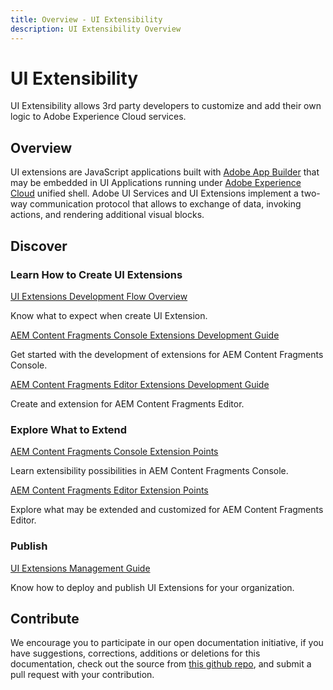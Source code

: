 ```yaml
---
title: Overview - UI Extensibility
description: UI Extensibility Overview
---
```


<Hero slots="heading, text"/> 

# UI Extensibility

UI Extensibility allows 3rd party developers to customize and add their own logic to Adobe Experience Cloud services.

## Overview

UI extensions are JavaScript applications built with [Adobe App Builder](https://developer.adobe.com/app-builder/docs/overview/) that may be embedded in UI Applications running under [Adobe Experience Cloud](https://experience.adobe.com/) unified shell. Adobe UI Services and UI Extensions implement a two-way communication protocol that allows to exchange of data, invoking actions, and rendering additional visual blocks.

## Discover 

<DiscoverBlock slots="heading, link, text"/>

### Learn How to Create UI Extensions

[UI Extensions Development Flow Overview](overview/guides/development/)
    
Know what to expect when create UI Extension.

<DiscoverBlock slots="link, text"/>

[AEM Content Fragments Console Extensions Development Guide](services/aem-cf-console-admin/guides/)
    
Get started with the development of extensions for AEM Content Fragments Console.

<DiscoverBlock slots="link, text"/>

[AEM Content Fragments Editor Extensions Development Guide](services/aem-cf-editor/guides/)
    
Create and extension for AEM Content Fragments Editor.

<DiscoverBlock slots="heading, link, text"/> 

### Explore What to Extend

[AEM Content Fragments Console Extension Points](services/aem-cf-console-admin/api/) 
     
Learn extensibility possibilities in AEM Content Fragments Console.

<DiscoverBlock slots="link, text"/>

[AEM Content Fragments Editor Extension Points](services/aem-cf-editor/api/) 

Explore what may be extended and customized for AEM Content Fragments Editor.

<DiscoverBlock slots="heading, link, text"/> 

### Publish

[UI Extensions Management Guide](overview/guides/publication/) 

Know how to deploy and publish UI Extensions for your organization.

## Contribute 

We encourage you to participate in our open documentation initiative, if you have suggestions, corrections, additions 
or deletions for this documentation, check out the source from [this github repo](https://git.corp.adobe.com/dx-devex-acceleration/uix-docs), and submit a pull 
request with your contribution.
